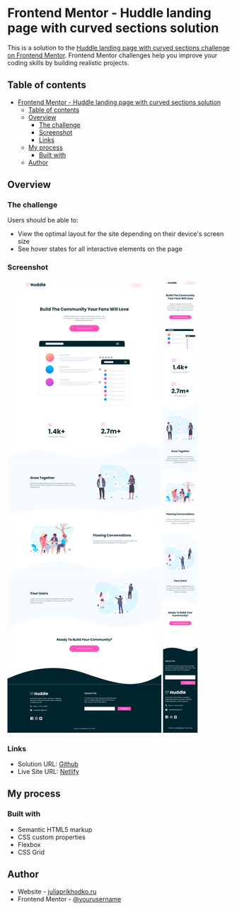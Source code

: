 # Frontend Mentor - Huddle landing page with curved sections solution

This is a solution to the [Huddle landing page with curved sections challenge on Frontend Mentor](https://www.frontendmentor.io/challenges/huddle-landing-page-with-curved-sections-5ca5ecd01e82137ec91a50f2). Frontend Mentor challenges help you improve your coding skills by building realistic projects.

## Table of contents

- [Frontend Mentor - Huddle landing page with curved sections solution](#frontend-mentor---huddle-landing-page-with-curved-sections-solution)
  - [Table of contents](#table-of-contents)
  - [Overview](#overview)
    - [The challenge](#the-challenge)
    - [Screenshot](#screenshot)
    - [Links](#links)
  - [My process](#my-process)
    - [Built with](#built-with)
  - [Author](#author)

## Overview

### The challenge

Users should be able to:

- View the optimal layout for the site depending on their device's screen size
- See hover states for all interactive elements on the page

### Screenshot

![Desktop](./Screen-desktop.png)
![Mobile](./Screen-mobile.png)

### Links

- Solution URL: [Github](https://github.com/yulich81/huddle-landing-page-with-curved-sections-master)
- Live Site URL: [Netlify](https://calm-rabanadas-bc10ef.netlify.app/)

## My process

### Built with

- Semantic HTML5 markup
- CSS custom properties
- Flexbox
- CSS Grid

## Author

- Website - [juliaprikhodko.ru](https://juliaprikhodko.ru)
- Frontend Mentor - [@yourusername](https://www.frontendmentor.io/profile/yulich81)
